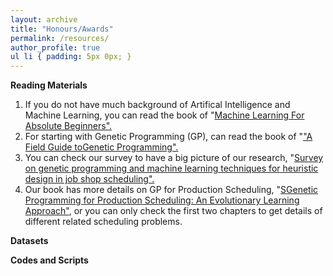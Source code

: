 ```yaml
---
layout: archive
title: "Honours/Awards"
permalink: /resources/
author_profile: true
ul li { padding: 5px 0px; }
---
```

**Reading Materials**

<ol>
<li> If you do not have much background of Artifical Intelligence and Machine Learning, you can read the book of "<a target="_blank" href="https://github.com/fangfang-zhang/fangfang-zhang.github.io/blob/main/files/Machine%20Learning%20For%20Absolute%20Beginners.pdf">Machine Learning For Absolute Beginners".</a></li>	
<li> For starting with Genetic Programming (GP), can read the book of "<a target="_blank" href="https://github.com/fangfang-zhang/fangfang-zhang.github.io/blob/main/files/A_Field_Guide_to_Genetic_Programming.pdf">"A Field Guide toGenetic Programming".</a></li>	
<li> You can check our survey to have a big picture of our research, "<a target="_blank" href="https://github.com/fangfang-zhang/fangfang-zhang.github.io/blob/main/files/%5B2023%5D%20Survey_on_Genetic_Programming_and_Machine_Learning_Techniques_for_Heuristic_Design_in_Job_Shop_Scheduling.pdf">Survey on genetic programming and machine learning techniques for heuristic design in job shop scheduling".</a></li>	
<li> Our book has more details on GP for Production Scheduling, "<a target="_blank" href="https://github.com/fangfang-zhang/fangfang-zhang.github.io/blob/main/files/2021-Zhang2021_Book_GeneticProgrammingForProduction.pdf">SGenetic Programming for Production Scheduling: An Evolutionary Learning Approach"</a>, or you can only check the first two chapters to get details of different related scheduling problems.</li>
</ol>

**Datasets**


**Codes and Scripts**
